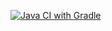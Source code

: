 [![Java CI with Gradle](https://github.com/AlexVinograder/Selenide/actions/workflows/gradle.yml/badge.svg)](https://github.com/AlexVinograder/Selenide/actions/workflows/gradle.yml)